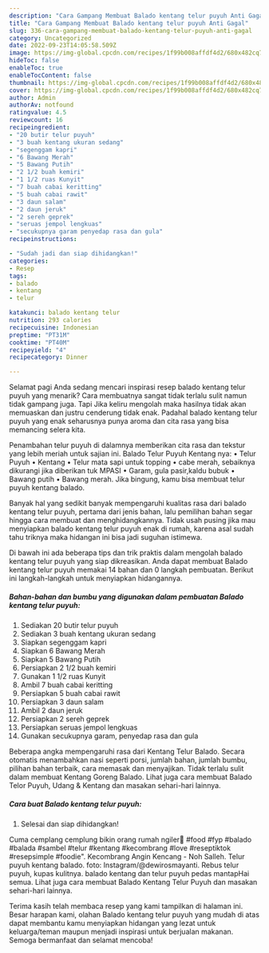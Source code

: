 ```yaml
---
description: "Cara Gampang Membuat Balado kentang telur puyuh Anti Gagal"
title: "Cara Gampang Membuat Balado kentang telur puyuh Anti Gagal"
slug: 336-cara-gampang-membuat-balado-kentang-telur-puyuh-anti-gagal
category: Uncategorized
date: 2022-09-23T14:05:58.509Z
image: https://img-global.cpcdn.com/recipes/1f99b008affdf4d2/680x482cq70/balado-kentang-telur-puyuh-foto-resep-utama.jpg
hideToc: false
enableToc: true
enableTocContent: false
thumbnail: https://img-global.cpcdn.com/recipes/1f99b008affdf4d2/680x482cq70/balado-kentang-telur-puyuh-foto-resep-utama.jpg
cover: https://img-global.cpcdn.com/recipes/1f99b008affdf4d2/680x482cq70/balado-kentang-telur-puyuh-foto-resep-utama.jpg
author: Admin
authorAv: notfound
ratingvalue: 4.5
reviewcount: 16
recipeingredient:
- "20 butir telur puyuh"
- "3 buah kentang ukuran sedang"
- "segenggam kapri"
- "6 Bawang Merah"
- "5 Bawang Putih"
- "2 1/2 buah kemiri"
- "1 1/2 ruas Kunyit"
- "7 buah cabai keritting"
- "5 buah cabai rawit"
- "3 daun salam"
- "2 daun jeruk"
- "2 sereh geprek"
- "seruas jempol lengkuas"
- "secukupnya garam penyedap rasa dan gula"
recipeinstructions:

- "Sudah jadi dan siap dihidangkan!"
categories:
- Resep
tags:
- balado
- kentang
- telur

katakunci: balado kentang telur 
nutrition: 293 calories
recipecuisine: Indonesian
preptime: "PT31M"
cooktime: "PT40M"
recipeyield: "4"
recipecategory: Dinner

---
```



Selamat pagi Anda sedang mencari inspirasi resep balado kentang telur puyuh yang menarik? Cara membuatnya sangat tidak terlalu sulit namun tidak gampang juga. Tapi Jika keliru mengolah maka hasilnya tidak akan memuaskan dan justru cenderung tidak enak. Padahal balado kentang telur puyuh yang enak seharusnya punya aroma dan cita rasa yang bisa memancing selera kita.


Penambahan telur puyuh di dalamnya memberikan cita rasa dan tekstur yang lebih meriah untuk sajian ini. Balado Telur Puyuh Kentang nya: • Telur Puyuh • Kentang • Telur mata sapi untuk topping • cabe merah, sebaiknya dikurangi jika diberikan tuk MPASI • Garam, gula pasir,kaldu bubuk • Bawang putih • Bawang merah. Jika bingung, kamu bisa membuat telur puyuh kentang balado.

Banyak hal yang sedikit banyak mempengaruhi kualitas rasa dari balado kentang telur puyuh, pertama dari jenis bahan, lalu pemilihan bahan segar hingga cara membuat dan menghidangkannya. Tidak usah pusing jika mau menyiapkan balado kentang telur puyuh enak di rumah, karena asal sudah tahu triknya maka hidangan ini bisa jadi suguhan istimewa.


Di bawah ini ada beberapa tips dan trik praktis dalam mengolah balado kentang telur puyuh yang siap dikreasikan. Anda dapat membuat Balado kentang telur puyuh memakai 14 bahan dan 0 langkah pembuatan. Berikut ini langkah-langkah untuk menyiapkan hidangannya.

<!--inarticleads1-->

##### Bahan-bahan dan bumbu yang digunakan dalam pembuatan Balado kentang telur puyuh:

1. Sediakan 20 butir telur puyuh
1. Sediakan 3 buah kentang ukuran sedang
1. Siapkan segenggam kapri
1. Siapkan 6 Bawang Merah
1. Siapkan 5 Bawang Putih
1. Persiapkan 2 1/2 buah kemiri
1. Gunakan 1 1/2 ruas Kunyit
1. Ambil 7 buah cabai keritting
1. Persiapkan 5 buah cabai rawit
1. Persiapkan 3 daun salam
1. Ambil 2 daun jeruk
1. Persiapkan 2 sereh geprek
1. Persiapkan seruas jempol lengkuas
1. Gunakan secukupnya garam, penyedap rasa dan gula


Beberapa angka mempengaruhi rasa dari Kentang Telur Balado. Secara otomatis menambahkan nasi seperti porsi, jumlah bahan, jumlah bumbu, pilihan bahan terbaik, cara memasak dan menyajikan. Tidak terlalu sulit dalam membuat Kentang Goreng Balado. Lihat juga cara membuat Balado Telor Puyuh, Udang &amp; Kentang dan masakan sehari-hari lainnya. 

<!--inarticleads2-->

##### Cara buat Balado kentang telur puyuh:


1. Selesai dan siap dihidangkan!

Cuma cemplang cemplung bikin orang rumah ngiler🤤 #food #fyp #balado #balada #sambel #telur #kentang #kecombrang #love #reseptiktok #resepsimple #foodie&#34;. Kecombrang Angin Kencang - Noh Salleh. Telur puyuh kentang balado. foto: Instagram/@dewirosmayanti. Rebus telur puyuh, kupas kulitnya. balado kentang dan telur puyuh pedas mantapHai semua. Lihat juga cara membuat Balado Kentang Telur Puyuh dan masakan sehari-hari lainnya. 

Terima kasih telah membaca resep yang kami tampilkan di halaman ini. Besar harapan kami, olahan Balado kentang telur puyuh yang mudah di atas dapat membantu kamu menyiapkan hidangan yang lezat untuk keluarga/teman maupun menjadi inspirasi untuk berjualan makanan. Semoga bermanfaat dan selamat mencoba!

